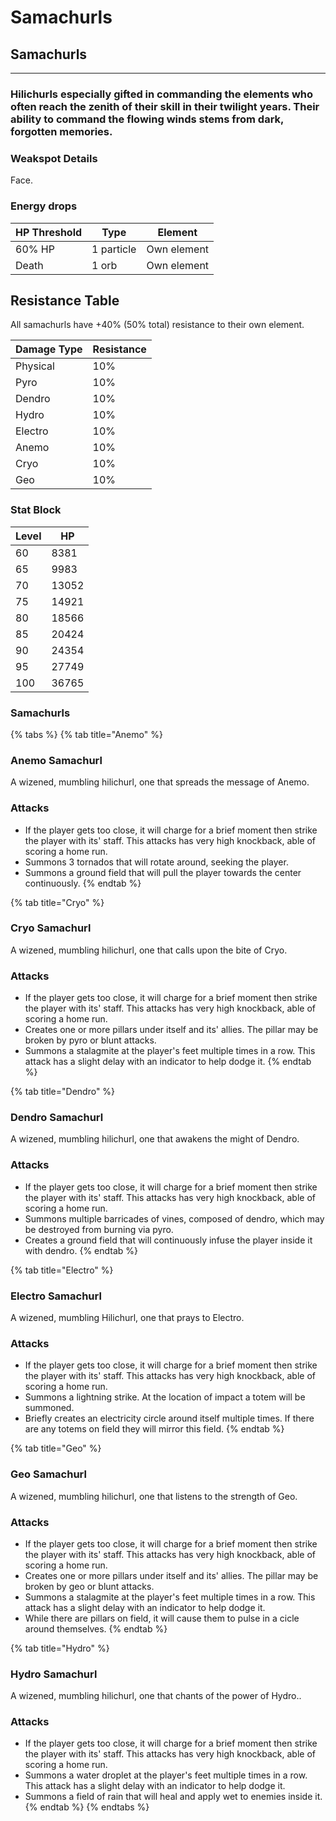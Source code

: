 # Samachurls

## Samachurls

***

### Hilichurls especially gifted in commanding the elements who often reach the zenith of their skill in their twilight years. Their ability to command the flowing winds stems from dark, forgotten memories.

### Weakspot Details

Face.

### Energy drops

| HP Threshold | Type       | Element     |
| ------------ | ---------- | ----------- |
| 60% HP       | 1 particle | Own element |
| Death        | 1 orb      | Own element |

## Resistance Table

All samachurls have +40% (50% total) resistance to their own element.

| Damage Type | Resistance |
| ----------- | ---------- |
| Physical    | 10%        |
| Pyro        | 10%        |
| Dendro      | 10%        |
| Hydro       | 10%        |
| Electro     | 10%        |
| Anemo       | 10%        |
| Cryo        | 10%        |
| Geo         | 10%        |

### Stat Block

| Level | HP    |
| ----- | ----- |
| 60    | 8381  |
| 65    | 9983  |
| 70    | 13052 |
| 75    | 14921 |
| 80    | 18566 |
| 85    | 20424 |
| 90    | 24354 |
| 95    | 27749 |
| 100   | 36765 |

### Samachurls

{% tabs %}
{% tab title="Anemo" %}
### Anemo Samachurl

A wizened, mumbling hilichurl, one that spreads the message of Anemo.

### Attacks

* If the player gets too close, it will charge for a brief moment then strike the player with its' staff. This attacks has very high knockback, able of scoring a home run.
* Summons 3 tornados that will rotate around, seeking the player.
* Summons a ground field that will pull the player towards the center continuously.
{% endtab %}

{% tab title="Cryo" %}
### Cryo Samachurl

A wizened, mumbling hilichurl, one that calls upon the bite of Cryo.

### Attacks

* If the player gets too close, it will charge for a brief moment then strike the player with its' staff. This attacks has very high knockback, able of scoring a home run.
* Creates one or more pillars under itself and its' allies. The pillar may be broken by pyro or blunt attacks.
* Summons a stalagmite at the player's feet multiple times in a row. This attack has a slight delay with an indicator to help dodge it.
{% endtab %}

{% tab title="Dendro" %}
### Dendro Samachurl

A wizened, mumbling hilichurl, one that awakens the might of Dendro.

### Attacks

* If the player gets too close, it will charge for a brief moment then strike the player with its' staff. This attacks has very high knockback, able of scoring a home run.
* Summons multiple barricades of vines, composed of dendro, which may be destroyed from burning via pyro.
* Creates a ground field that will continuously infuse the player inside it with dendro.
{% endtab %}

{% tab title="Electro" %}
### Electro Samachurl

A wizened, mumbling Hilichurl, one that prays to Electro.

### Attacks

* If the player gets too close, it will charge for a brief moment then strike the player with its' staff. This attacks has very high knockback, able of scoring a home run.
* Summons a lightning strike. At the location of impact a totem will be summoned.
* Briefly creates an electricity circle around itself multiple times. If there are any totems on field they will mirror this field.
{% endtab %}

{% tab title="Geo" %}
### Geo Samachurl

A wizened, mumbling hilichurl, one that listens to the strength of Geo.

### Attacks

* If the player gets too close, it will charge for a brief moment then strike the player with its' staff. This attacks has very high knockback, able of scoring a home run.
* Creates one or more pillars under itself and its' allies. The pillar may be broken by geo or blunt attacks.
* Summons a stalagmite at the player's feet multiple times in a row. This attack has a slight delay with an indicator to help dodge it.
* While there are pillars on field, it will cause them to pulse in a cicle around themselves.
{% endtab %}

{% tab title="Hydro" %}
### Hydro Samachurl

A wizened, mumbling hilichurl, one that chants of the power of Hydro..

### Attacks

* If the player gets too close, it will charge for a brief moment then strike the player with its' staff. This attacks has very high knockback, able of scoring a home run.
* Summons a water droplet at the player's feet multiple times in a row. This attack has a slight delay with an indicator to help dodge it.
* Summons a field of rain that will heal and apply wet to enemies inside it.
{% endtab %}
{% endtabs %}

